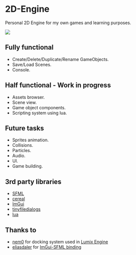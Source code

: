 # 2D-Engine
Personal 2D Engine for my own games and learning purposes.

![](http://i68.tinypic.com/snp729.jpg)

## Fully functional

* Create/Delete/Duplicate/Rename GameObjects.
* Save/Load Scenes.
* Console.

## Half functional - Work in progress

* Assets browser.
* Scene view.
* Game object components.
* Scripting system using lua.

## Future tasks

* Sprites animation.
* Collisions.
* Particles.
* Audio.
* UI.
* Game building.

## 3rd party libraries

* [SFML](https://www.sfml-dev.org/)
* [cereal](http://uscilab.github.io/cereal/index.html)
* [ImGui](https://github.com/ocornut/imgui)
* [tinyfiledialogs](https://sourceforge.net/projects/tinyfiledialogs/)
* [lua](https://www.lua.org/)

## Thanks to

* [nem0](https://github.com/nem0) for docking system used in [Lumix Engine](https://github.com/nem0/LumixEngine)
* [eliasdaler](https://github.com/eliasdaler) for [ImGui-SFML binding](https://github.com/eliasdaler/imgui-sfml)
